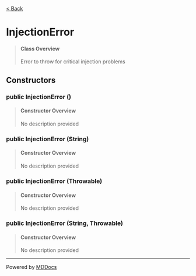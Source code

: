 [< Back](../README.md)
# InjectionError #
>#### Class Overview ####
>Error to throw for critical injection problems
## Constructors ##
### public InjectionError () ###
>#### Constructor Overview ####
>No description provided
>
### public InjectionError (String) ###
>#### Constructor Overview ####
>No description provided
>
### public InjectionError (Throwable) ###
>#### Constructor Overview ####
>No description provided
>
### public InjectionError (String, Throwable) ###
>#### Constructor Overview ####
>No description provided
>

---
Powered by [MDDocs](https://github.com/VRCube/MDDocs)